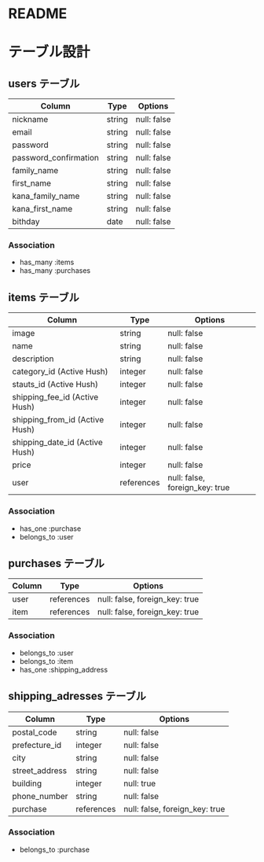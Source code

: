 # README
# テーブル設計

## users テーブル

| Column                | Type   | Options     |
| --------------------- | ------ | ----------- |
| nickname              | string | null: false |
| email                 | string | null: false |
| password              | string | null: false |
| password_confirmation | string | null: false |
| family_name           | string | null: false |
| first_name            | string | null: false |
| kana_family_name      | string | null: false |
| kana_first_name       | string | null: false |
| bithday               | date   | null: false |

### Association

- has_many :items
- has_many :purchases

## items テーブル

| Column                         | Type       | Options                        |
| ------------------------------ | ---------- | ------------------------------ |
| image                          | string     | null: false                    |
| name                           | string     | null: false                    |
| description                    | string     | null: false                    |
| category_id (Active Hush)      | integer    | null: false                    |
| stauts_id (Active Hush)        | integer    | null: false                    |
| shipping_fee_id (Active Hush)  | integer    | null: false                    |
| shipping_from_id (Active Hush) | integer    | null: false                    |
| shipping_date_id (Active Hush) | integer    | null: false                    |
| price                          | integer    | null: false                    |
| user                           | references | null: false, foreign_key: true |

### Association

- has_one :purchase
- belongs_to :user

## purchases テーブル

| Column | Type       | Options                        |
| ------ | ---------- | ------------------------------ |
| user   | references | null: false, foreign_key: true |
| item   | references | null: false, foreign_key: true |

### Association

- belongs_to :user
- belongs_to :item
- has_one :shipping_address

## shipping_adresses テーブル

| Column         | Type       | Options                        |
| -------------- | ---------- | ------------------------------ |
| postal_code    | string     | null: false                    |
| prefecture_id  | integer    | null: false                    |
| city           | string     | null: false                    |
| street_address | string     | null: false                    |
| building       | integer    | null: true                     |
| phone_number   | string     | null: false                    |
| purchase       | references | null: false, foreign_key: true |

### Association

- belongs_to :purchase